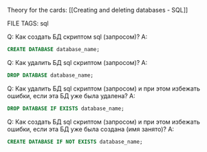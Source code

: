 
Theory for the cards: [[Creating and deleting databases - SQL]]

FILE TAGS: sql

Q: Как создать БД скриптом sql (запросом)?
A:   
```sql
CREATE DATABASE database_name;
```
<!--ID: 1757954053409-->


Q: Как удалить БД sql скриптом (запросом)?
A:   
```sql
DROP DATABASE database_name;
```
<!--ID: 1757954053424-->


Q: Как удалить БД sql скриптом (запросом) и при этом избежать ошибки, если эта БД уже была удалена?
A:   
```sql
DROP DATABASE IF EXISTS database_name;
```
<!--ID: 1757954053432-->


Q: Как создать БД sql скриптом (запросом) и при этом избежать ошибки, если эта БД уже была создана (имя занято)?
A:    
```sql
CREATE DATABASE IF NOT EXISTS database_name; 
```
<!--ID: 1757954053440-->
